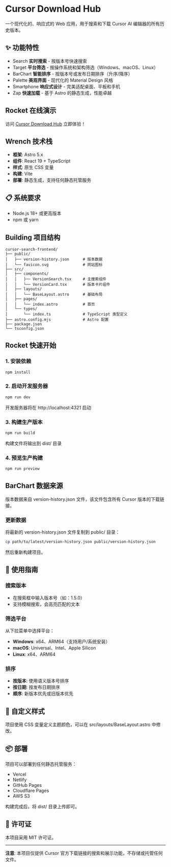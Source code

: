 # Cursor Download Hub

一个现代化的、响应式的 Web 应用，用于搜索和下载 Cursor AI 编辑器的所有历史版本。

## ✨ 功能特性

- Search **实时搜索** - 按版本号快速搜索
- Target **平台筛选** - 按操作系统和架构筛选（Windows、macOS、Linux）
- BarChart **智能排序** - 按版本号或发布日期排序（升序/降序）
- Palette **美观界面** - 现代化的 Material Design 风格
- Smartphone **响应式设计** - 完美适配桌面、平板和手机
- Zap **快速加载** - 基于 Astro 的静态生成，性能卓越

## Rocket 在线演示

访问 [Cursor Download Hub](https://cursor.uuid.site) 立即体验！

## Wrench 技术栈

- **框架**: Astro 5.x
- **组件**: React 19 + TypeScript
- **样式**: 原生 CSS 变量
- **构建**: Vite
- **部署**: 静态生成，支持任何静态托管服务

## 📋 系统要求

- Node.js 18+ 或更高版本
- npm 或 yarn

## Building 项目结构

```
cursor-search-frontend/
├── public/
│   ├── version-history.json      # 版本数据
│   └── favicon.svg               # 网站图标
├── src/
│   ├── components/
│   │   ├── VersionSearch.tsx     # 主搜索组件
│   │   └── VersionCard.tsx       # 版本卡片组件
│   ├── layouts/
│   │   └── BaseLayout.astro      # 基础布局
│   ├── pages/
│   │   └── index.astro           # 首页
│   └── types/
│       └── index.ts              # TypeScript 类型定义
├── astro.config.mjs              # Astro 配置
├── package.json
└── tsconfig.json
```

## Rocket 快速开始

### 1. 安装依赖

```bash
npm install
```

### 2. 启动开发服务器

```bash
npm run dev
```

开发服务器将在 http://localhost:4321 启动

### 3. 构建生产版本

```bash
npm run build
```

构建文件将输出到 dist/ 目录

### 4. 预览生产构建

```bash
npm run preview
```

## BarChart 数据来源

版本数据来自 version-history.json 文件，该文件包含所有 Cursor 版本的下载链接。

### 更新数据

将最新的 version-history.json 文件复制到 public/ 目录：

```bash
cp path/to/latest/version-history.json public/version-history.json
```

然后重新构建项目。

## 🎯 使用指南

### 搜索版本

- 在搜索框中输入版本号（如：1.5.0）
- 支持模糊搜索，会高亮匹配的文本

### 筛选平台

从下拉菜单中选择平台：
- **Windows**: x64、ARM64（支持用户/系统安装）
- **macOS**: Universal、Intel、Apple Silicon
- **Linux**: x64、ARM64

### 排序

- **按版本**: 使用语义版本号排序
- **按日期**: 按发布日期排序
- **顺序**: 新版本优先或旧版本优先

## 🎨 自定义样式

项目使用 CSS 变量定义主题颜色，可以在 src/layouts/BaseLayout.astro 中修改。

## 📦 部署

项目可以部署到任何静态托管服务：

- Vercel
- Netlify
- GitHub Pages
- Cloudflare Pages
- AWS S3

构建完成后，将 dist/ 目录上传即可。

## 📄 许可证

本项目采用 MIT 许可证。

---

**注意**: 本项目仅提供 Cursor 官方下载链接的搜索和展示功能，不存储或托管任何文件。
